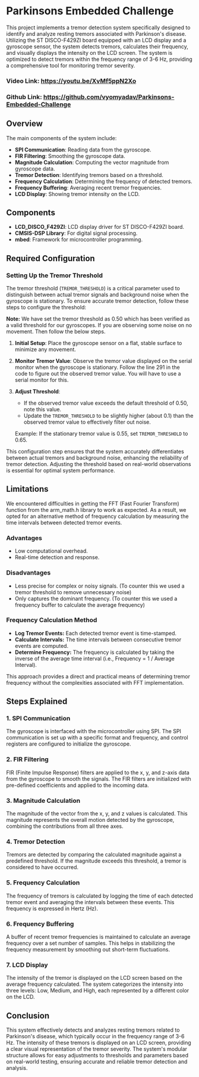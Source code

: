# Parkinsons Embedded Challenge

This project implements a tremor detection system specifically designed to identify and analyze resting tremors associated with Parkinson's disease. Utilizing the ST DISCO-F429ZI board equipped with an LCD display and a gyroscope sensor, the system detects tremors, calculates their frequency, and visually displays the intensity on the LCD screen. The system is optimized to detect tremors within the frequency range of 3-6 Hz, providing a comprehensive tool for monitoring tremor severity.

### Video Link: https://youtu.be/XvMf5ppN2Xo

### Github Link: https://github.com/vyomyadav/Parkinsons-Embedded-Challenge

## Overview

The main components of the system include:
- **SPI Communication**: Reading data from the gyroscope.
- **FIR Filtering**: Smoothing the gyroscope data.
- **Magnitude Calculation**: Computing the vector magnitude from gyroscope data.
- **Tremor Detection**: Identifying tremors based on a threshold.
- **Frequency Calculation**: Determining the frequency of detected tremors.
- **Frequency Buffering**: Averaging recent tremor frequencies.
- **LCD Display**: Showing tremor intensity on the LCD.

## Components

- **LCD_DISCO_F429ZI**: LCD display driver for ST DISCO-F429ZI board.
- **CMSIS-DSP Library**: For digital signal processing.
- **mbed**: Framework for microcontroller programming.

## Required Configuration

### Setting Up the Tremor Threshold

The tremor threshold (`TREMOR_THRESHOLD`) is a critical parameter used to distinguish between actual tremor signals and background noise when the gyroscope is stationary. To ensure accurate tremor detection, follow these steps to configure the threshold:

**Note:** We have set the tremor threshold as 0.50 which has been verified as a valid threshold for our gyroscopes. If you are observing some noise on no movement. Then follow the below steps.

1. **Initial Setup**: Place the gyroscope sensor on a flat, stable surface to minimize any movement.

2. **Monitor Tremor Value**: Observe the tremor value displayed on the serial monitor when the gyroscope is stationary. Follow the line 291 in the code to figure out the observed tremor value. You will have to use a serial monitor for this.

3. **Adjust Threshold**:
   - If the observed tremor value exceeds the default threshold of 0.50, note this value.
   - Update the `TREMOR_THRESHOLD` to be slightly higher (about 0.1) than the observed tremor value to effectively filter out noise.
   
   Example: If the stationary tremor value is 0.55, set `TREMOR_THRESHOLD` to 0.65.

This configuration step ensures that the system accurately differentiates between actual tremors and background noise, enhancing the reliability of tremor detection. Adjusting the threshold based on real-world observations is essential for optimal system performance.


## Limitations

We encountered difficulties in getting the FFT (Fast Fourier Transform) function from the arm_math.h library to work as expected. As a result, we opted for an alternative method of frequency calculation by measuring the time intervals between detected tremor events.

### Advantages

 - Low computational overhead.
 - Real-time detection and response.

### Disadvantages
 - Less precise for complex or noisy signals. (To counter this we used a tremor threshold to remove unnecessary noise)
 - Only captures the dominant frequency. (To counter this we used a frequency buffer to calculate the average frequency)


### Frequency Calculation Method

 - **Log Tremor Events:** Each detected tremor event is time-stamped.
 - **Calculate Intervals:** The time intervals between consecutive tremor events are computed.
 - **Determine Frequency:** The frequency is calculated by taking the inverse of the average time interval (i.e., Frequency = 1 / Average Interval).

This approach provides a direct and practical means of determining tremor frequency without the complexities associated with FFT implementation.


## Steps Explained

### 1. SPI Communication

The gyroscope is interfaced with the microcontroller using SPI. The SPI communication is set up with a specific format and frequency, and control registers are configured to initialize the gyroscope.

### 2. FIR Filtering

FIR (Finite Impulse Response) filters are applied to the x, y, and z-axis data from the gyroscope to smooth the signals. The FIR filters are initialized with pre-defined coefficients and applied to the incoming data.

### 3. Magnitude Calculation

The magnitude of the vector from the x, y, and z values is calculated. This magnitude represents the overall motion detected by the gyroscope, combining the contributions from all three axes.

### 4. Tremor Detection

Tremors are detected by comparing the calculated magnitude against a predefined threshold. If the magnitude exceeds this threshold, a tremor is considered to have occurred.

### 5. Frequency Calculation

The frequency of tremors is calculated by logging the time of each detected tremor event and averaging the intervals between these events. This frequency is expressed in Hertz (Hz).

### 6. Frequency Buffering

A buffer of recent tremor frequencies is maintained to calculate an average frequency over a set number of samples. This helps in stabilizing the frequency measurement by smoothing out short-term fluctuations.

### 7. LCD Display

The intensity of the tremor is displayed on the LCD screen based on the average frequency calculated. The system categorizes the intensity into three levels: Low, Medium, and High, each represented by a different color on the LCD.


## Conclusion

This system effectively detects and analyzes resting tremors related to Parkinson's disease, which typically occur in the frequency range of 3-6 Hz. The intensity of these tremors is displayed on an LCD screen, providing a clear visual representation of the tremor severity. The system's modular structure allows for easy adjustments to thresholds and parameters based on real-world testing, ensuring accurate and reliable tremor detection and analysis.